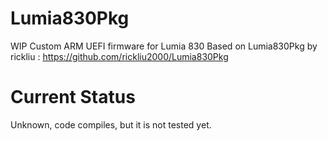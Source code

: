 # Lumia830Pkg
WIP Custom ARM UEFI firmware for Lumia 830
Based on Lumia830Pkg by rickliu : https://github.com/rickliu2000/Lumia830Pkg

# Current Status
Unknown, code compiles, but it is not tested yet.
